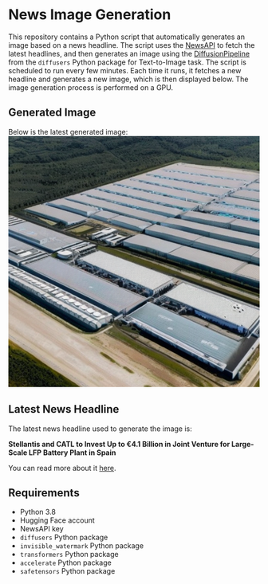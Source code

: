 # News Image Generation
This repository contains a Python script that automatically generates an image based on a news headline. The script uses the [NewsAPI](https://newsapi.org/) to fetch the latest headlines, and then generates an image using the [DiffusionPipeline](https://github.com/huggingface/diffusers) from the `diffusers` Python package for Text-to-Image task.
The script is scheduled to run every few minutes. Each time it runs, it fetches a new headline and generates a new image, which is then displayed below. The image generation process is performed on a GPU.

## Generated Image
Below is the latest generated image:
![Generated Image](image.png)

## Latest News Headline
The latest news headline used to generate the image is:

**Stellantis and CATL to Invest Up to €4.1 Billion in Joint Venture for Large-Scale LFP Battery Plant in Spain**

You can read more about it [here](https://www.stellantis.com/en/news/press-releases/2024/december/stellantis-and-calt-to-invest-up-to-4-1-billion-in-joint-venture-for-large-scale-lfp-battery-plant-in-spain).

## Requirements
- Python 3.8
- Hugging Face account
- NewsAPI key
- `diffusers` Python package
- `invisible_watermark` Python package
- `transformers` Python package
- `accelerate` Python package
- `safetensors` Python package
